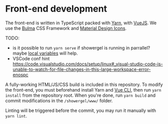 # Front-end development

The front-end is written in TypeScript packed with [Yarn](https://yarnpkg.com/),
with [VueJS](https://vuejs.org/).
We use the [Bulma](https://bulma.io/) CSS Framework and
[Material Design Icons](https://materialdesignicons.com/).

TODO:
 * is it possible to run `yarn serve` if showergel is running in parrallel?
   maybe [local variables](https://cli.vuejs.org/guide/mode-and-env.html#using-env-variables-in-client-side-code) will help.
 * VSCode conf hint https://code.visualstudio.com/docs/setup/linux#_visual-studio-code-is-unable-to-watch-for-file-changes-in-this-large-workspace-error-enospc

A fully-working HTML/JS/CSS build is included in this repository.
To modify the front-end, you must beforehand install Yarn and [Vue CLI](https://cli.vuejs.org/),
then run `yarn install` from the repository root.
When you're done, run `yarn build` and commit modifications in the `/showergel/www/` folder.

Linting will be triggered before the commit,
you may run it manually with `yarn lint`.



